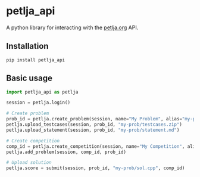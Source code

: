 # petlja_api

A python library for interacting with the [petlja.org](https://petlja.org/) API.

## Installation
```
pip install petlja_api
```

## Basic usage

```py
import petlja_api as petlja

session = petlja.login()

# Create problem
prob_id = petlja.create_problem(session, name="My Problem", alias="my-prob")
petlja.upload_testcases(session, prob_id, "my-prob/testcases.zip")
petlja.upload_statement(session, prob_id, "my-prob/statement.md")

# Create competition
comp_id = petlja.create_competition(session, name="My Competition", alias="my-comp")
petlja.add_problem(session, comp_id, prob_id)

# Upload solution
petlja.score = submit(session, prob_id, "my-prob/sol.cpp", comp_id)
```
